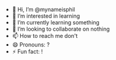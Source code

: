 - 👋 Hi, I’m @mynameisphil
- 👀 I’m interested in learning
- 🌱 I’m currently learning something
- 💞️ I’m looking to collaborate on nothing
- 📫 How to reach me don't
- 😄 Pronouns: ?
- ⚡ Fun fact: !

<!---
mynameisphil/mynameisphil is a ✨ special ✨ repository because its `README.md` (this file) appears on your GitHub profile.
You can click the Preview link to take a look at your changes.
--->
